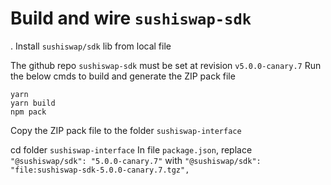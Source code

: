 # Build and wire `sushiswap-sdk`

.
Install `sushiswap/sdk` lib from local file

The github repo `sushiswap-sdk` must be set at revision `v5.0.0-canary.7`
Run the below cmds to build and generate the ZIP pack file

```
yarn
yarn build
npm pack
```

Copy the ZIP pack file to the folder `sushiswap-interface`

cd folder `sushiswap-interface`
In file `package.json`, replace `"@sushiswap/sdk": "5.0.0-canary.7"`
with `"@sushiswap/sdk": "file:sushiswap-sdk-5.0.0-canary.7.tgz",`
